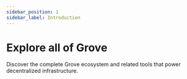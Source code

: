 ```yaml
---
sidebar_position: 1
sidebar_label: Introduction
---
```


# Explore all of Grove

Discover the complete Grove ecosystem and related tools that power decentralized infrastructure.